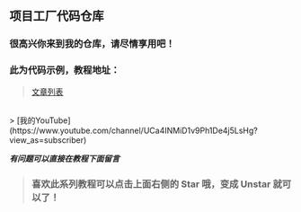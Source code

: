 ## 项目工厂代码仓库

### 很高兴你来到我的仓库，请尽情享用吧！

### 此为代码示例，教程地址：

> [文章列表](https://github.com/kolbwang/YouTube/issues)
<br>
> [我的YouTube](https://www.youtube.com/channel/UCa4INMiD1v9Ph1De4j5LsHg?view_as=subscriber)

***有问题可以直接在教程下面留言***

> ### 喜欢此系列教程可以点击上面右侧的 Star 哦，变成 Unstar 就可以了！ 
